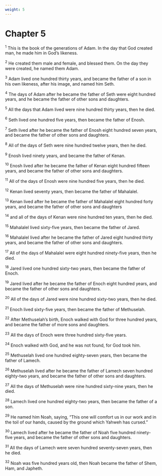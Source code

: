 ```yaml
---
weight: 5
---
```


# Chapter 5

<sup>1</sup> This is the book of the generations of Adam. In the day that God created man, he made him in God’s likeness. 

<sup>2</sup> He created them male and female, and blessed them. On the day they were created, he named them Adam. 

<sup>3</sup> Adam lived one hundred thirty years, and became the father of a son in his own likeness, after his image, and named him Seth. 

<sup>4</sup> The days of Adam after he became the father of Seth were eight hundred years, and he became the father of other sons and daughters. 

<sup>5</sup> All the days that Adam lived were nine hundred thirty years, then he died. 

<sup>6</sup> Seth lived one hundred five years, then became the father of Enosh. 

<sup>7</sup> Seth lived after he became the father of Enosh eight hundred seven years, and became the father of other sons and daughters. 

<sup>8</sup> All of the days of Seth were nine hundred twelve years, then he died. 

<sup>9</sup> Enosh lived ninety years, and became the father of Kenan. 

<sup>10</sup> Enosh lived after he became the father of Kenan eight hundred fifteen years, and became the father of other sons and daughters. 

<sup>11</sup> All of the days of Enosh were nine hundred five years, then he died. 

<sup>12</sup> Kenan lived seventy years, then became the father of Mahalalel. 

<sup>13</sup> Kenan lived after he became the father of Mahalalel eight hundred forty years, and became the father of other sons and daughters 

<sup>14</sup> and all of the days of Kenan were nine hundred ten years, then he died. 

<sup>15</sup> Mahalalel lived sixty-five years, then became the father of Jared. 

<sup>16</sup> Mahalalel lived after he became the father of Jared eight hundred thirty years, and became the father of other sons and daughters. 

<sup>17</sup> All of the days of Mahalalel were eight hundred ninety-five years, then he died. 

<sup>18</sup> Jared lived one hundred sixty-two years, then became the father of Enoch. 

<sup>19</sup> Jared lived after he became the father of Enoch eight hundred years, and became the father of other sons and daughters. 

<sup>20</sup> All of the days of Jared were nine hundred sixty-two years, then he died. 

<sup>21</sup> Enoch lived sixty-five years, then became the father of Methuselah. 

<sup>22</sup> After Methuselah’s birth, Enoch walked with God for three hundred years, and became the father of more sons and daughters. 

<sup>23</sup> All the days of Enoch were three hundred sixty-five years. 

<sup>24</sup> Enoch walked with God, and he was not found, for God took him. 

<sup>25</sup> Methuselah lived one hundred eighty-seven years, then became the father of Lamech. 

<sup>26</sup> Methuselah lived after he became the father of Lamech seven hundred eighty-two years, and became the father of other sons and daughters. 

<sup>27</sup> All the days of Methuselah were nine hundred sixty-nine years, then he died. 

<sup>28</sup> Lamech lived one hundred eighty-two years, then became the father of a son. 

<sup>29</sup> He named him Noah, saying, “This one will comfort us in our work and in the toil of our hands, caused by the ground which Yahweh has cursed.” 

<sup>30</sup> Lamech lived after he became the father of Noah five hundred ninety-five years, and became the father of other sons and daughters. 

<sup>31</sup> All the days of Lamech were seven hundred seventy-seven years, then he died. 

<sup>32</sup> Noah was five hundred years old, then Noah became the father of Shem, Ham, and Japheth. 


